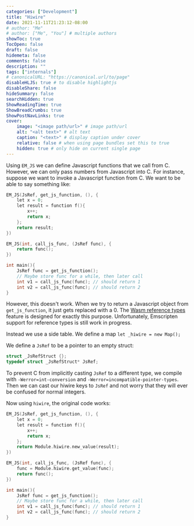 ```yaml
---
categories: ["Development"]
title: "Hiwire"
date: 2021-11-11T21:23:12-08:00
# author: "Me"
# author: ["Me", "You"] # multiple authors
showToc: true
TocOpen: false
draft: false
hidemeta: false
comments: false
description: ""
tags: ["internals"]
# canonicalURL: "https://canonical.url/to/page"
disableHLJS: true # to disable highlightjs
disableShare: false
hideSummary: false
searchHidden: true
ShowReadingTime: true
ShowBreadCrumbs: true
ShowPostNavLinks: true
cover:
    image: "<image path/url>" # image path/url
    alt: "<alt text>" # alt text
    caption: "<text>" # display caption under cover
    relative: false # when using page bundles set this to true
    hidden: true # only hide on current single page
---
```


Using `EM_JS` we can define Javascript functions that we call from C. However,
we can only pass numbers from Javascript into C. For instance, suppose we want
to invoke a Javascript function from C. We want to be able to say something like:
```C
EM_JS(JsRef, get_js_function, (), {
    let x = 0;
    let result = function f(){
        x++;
        return x;
    };
    return result;
})

EM_JS(int, call_js_func, (JsRef func), {
    return func();
})

int main(){
    JsRef func = get_js_function();
    // Maybe store func for a while, then later call
    int v1 = call_js_func(func); // should return 1
    int v2 = call_js_func(func); // should return 2
}
```
However, this doesn't work. When we try to return a Javascript object from
`get_js_function`, it just gets replaced with a 0. The [Wasm reference
types](https://github.com/WebAssembly/reference-types/blob/master/proposals/reference-types/Overview.md)
feature is designed for exactly this purpose. Unfortunately, Emscripten support
for reference types is still work in progress. 

Instead we use a side table. We define a map 
`let _hiwire = new Map();`

We define a `JsRef` to be a pointer to an empty struct:
```C
struct _JsRefStruct {};
typedef struct _JsRefStruct* JsRef;
```
To prevent C from implicitly casting `JsRef` to a different type, we compile
with  `-Werror=int-conversion` and `-Werror=incompatible-pointer-types`. Then we
can cast our hiwire keys to `JsRef` and not worry that they will ever be
confused for normal integers.

Now using `hiwire`, the original code works:
```C
EM_JS(JsRef, get_js_function, (), {
    let x = 0;
    let result = function f(){
        x++;
        return x;
    };
    return Module.hiwire.new_value(result);
})

EM_JS(int, call_js_func, (JsRef func), {
    func = Module.hiwire.get_value(func);
    return func();
})

int main(){
    JsRef func = get_js_function();
    // Maybe store func for a while, then later call
    int v1 = call_js_func(func); // should return 1
    int v2 = call_js_func(func); // should return 2
}
```